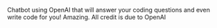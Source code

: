 Chatbot using OpenAI that will answer your coding questions and even write code for you! Amazing. All credit is due to OpenAI 
